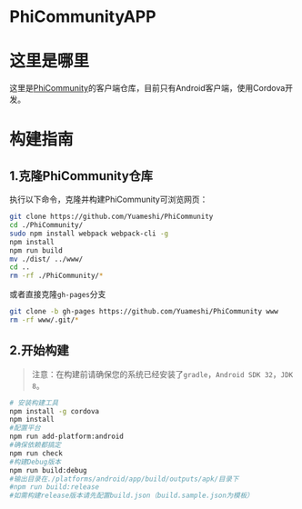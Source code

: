 # PhiCommunityAPP

# 这里是哪里

这里是[PhiCommunity](https://github.com/Yuameshi/PhiCommunity)的客户端仓库，目前只有Android客户端，使用Cordova开发。

# 构建指南

## 1.克隆PhiCommunity仓库

执行以下命令，克隆并构建PhiCommunity可浏览网页：

```sh
git clone https://github.com/Yuameshi/PhiCommunity
cd ./PhiCommunity/
sudo npm install webpack webpack-cli -g
npm install
npm run build
mv ./dist/ ../www/
cd ..
rm -rf ./PhiCommunity/*
```
或者直接克隆`gh-pages`分支
```sh
git clone -b gh-pages https://github.com/Yuameshi/PhiCommunity www
rm -rf www/.git/*
```

## 2.开始构建
>注意：在构建前请确保您的系统已经安装了`gradle`，`Android SDK 32`，`JDK 8`。
```sh
# 安装构建工具
npm install -g cordova
npm install
#配置平台
npm run add-platform:android
#确保依赖都搞定
npm run check
#构建Debug版本
npm run build:debug
#输出目录在./platforms/android/app/build/outputs/apk/目录下
#npm run build:release
#如需构建release版本请先配置build.json（build.sample.json为模板）
```